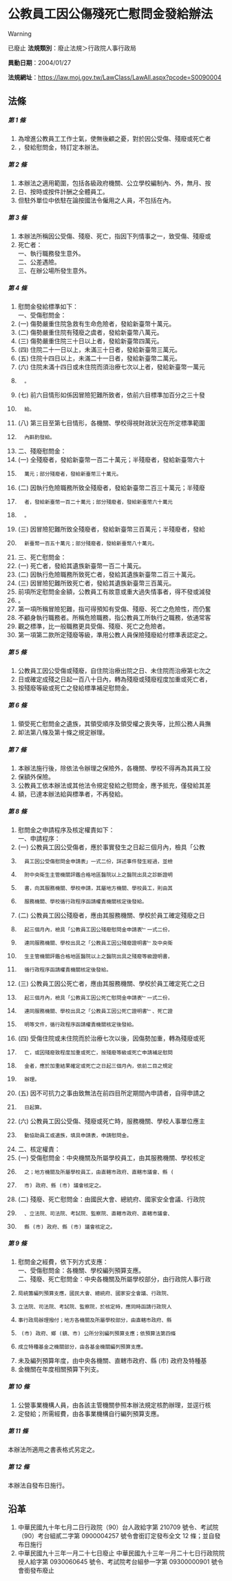 # 公教員工因公傷殘死亡慰問金發給辦法


> [!WARNING]
> 已廢止
**法規類別**：廢止法規＞行政院人事行政局

**異動日期**：2004/01/27  

**法規網址**：https://law.moj.gov.tw/LawClass/LawAll.aspx?pcode=S0090004



## 法條
##### 第 1 條
1. 為增進公教員工工作士氣，使無後顧之憂，對於因公受傷、殘廢或死亡者
1. ，發給慰問金，特訂定本辦法。

##### 第 2 條
1. 本辦法之適用範圍，包括各級政府機關、公立學校編制內、外，無月、按
1. 日、按時或按件計酬之全體員工。
1. 但駐外單位中依駐在論按國法令僱用之人員，不包括在內。

##### 第 3 條
1. 本辦法所稱因公受傷、殘廢、死亡，指因下列情事之一，致受傷、殘廢或
1. 死亡者：  
一、執行職務發生意外。  
二、公差遇險。  
三、在辦公場所發生意外。

##### 第 4 條
1. 慰問金發給標準如下：  
一、受傷慰問金：
1.  (一) 傷勢嚴重住院急救有生命危險者，發給新臺幣十萬元。
1.  (二) 傷勢嚴重住院有殘廢之虞者，發給新臺幣八萬元。
1.  (三) 傷勢嚴重住院三十日以上者，發給新臺幣四萬元。
1.  (四) 住院二十一日以上，未滿三十日者，發給新臺幣三萬元。
1.  (五) 住院十四日以上，未滿二十一日者，發給新臺幣二萬元。
1.  (六) 住院未滿十四日或未住院而須治療七次以上者，發給新臺幣一萬元
1.       。
1.  (七) 前六目情形如係因冒險犯難所致者，依前六目標準加百分之三十發
1.       給。
1.  (八) 第三目至第七目情形，各機關、學校得視財政狀況在所定標準範圍
1.       內斟酌發給。
1. 二、殘廢慰問金：
1.  (一) 全殘廢者，發給新臺幣一百二十萬元；半殘廢者，發給新臺幣六十
1.       萬元；部分殘廢者，發給新臺幣三十萬元。
1.  (二) 因執行危險職務所致全殘廢者，發給新臺幣二百三十萬元；半殘廢
1.       者，發給新臺幣一百二十萬元；部分殘廢者，發給新臺幣六十萬元
1.       。
1.  (三) 因冒險犯難所致全殘廢者，發給新臺幣三百萬元；半殘廢者，發給
1.       新臺幣一百五十萬元；部分殘廢者，發給新臺幣八十萬元。
1. 三、死亡慰問金：
1.  (一) 死亡者，發給其遺族新臺幣一百二十萬元。
1.  (二) 因執行危險職務所致死亡者，發給其遺族新臺幣二百三十萬元。
1.  (三) 因冒險犯難所致死亡者，發給其遺族新臺幣三百萬元。
1. 前項所定慰問金金額，公教員工有故意或重大過失情事者，得不發或減發
1. 。
1. 第一項所稱冒險犯難，指可得預知有受傷、殘廢、死亡之危險性，而仍奮
1. 不顧身執行職務者。所稱危險職務，指公教員工所執行之職務，依通常客
1. 觀之標準，比一般職務更具受傷、殘廢、死亡之危險者。
1. 第一項第二款所定殘廢等級，準用公教人員保險殘廢給付標準表認定之。

##### 第 5 條
1. 公教員工因公受傷或殘廢，自住院治療出院之日、未住院而治療第七次之
1. 日或確定成殘之日起一百八十日內，轉為殘廢或殘廢程度加重或死亡者，
1. 按殘廢等級或死亡之發給標準補足慰問金。

##### 第 6 條
1. 領受死亡慰問金之遺族，其領受順序及領受權之喪失等，比照公務人員撫
1. 卹法第八條及第十條之規定辦理。

##### 第 7 條
1. 本辦法施行後，除依法令辦理之保險外，各機關、學校不得再為其員工投
1. 保額外保險。
1. 公教員工依本辦法或其他法令規定發給之慰問金，應予抵充，僅發給其差
1. 額，已達本辦法給與標準者，不再發給。

##### 第 8 條
1. 慰問金之申請程序及核定權責如下：  
一、申請程序：
1.  (一) 公教員工因公受傷者，應於事實發生之日起三個月內，檢具「公教
1.       員工因公受傷慰問金申請表」一式二份，詳述事件發生經過，並檢
1.       附中央衛生主管機關評鑑合格地區醫院以上之醫院出具之診斷證明
1.       書，向其服務機關、學校申請，其屬地方機關、學校員工，則由其
1.       服務機關、學校循行政程序函請權責機關核定後發給。
1.  (二) 公教員工因公殘廢者，應由其服務機關、學校於員工確定殘廢之日
1.       起三個月內，檢具「公教員工因公殘廢慰問金申請表﹂一式二份，
1.       連同服務機關、學校出具之「公教員工因公殘廢證明書﹂及中央衛
1.       生主管機關評鑑合格地區醫院以上之醫院出具之殘廢等級證明書，
1.       循行政程序函請權責機關核定後發給。
1.  (三) 公教員工因公死亡者，應由其服務機關、學校於員工確定死亡之日
1.       起三個月內，檢具「公教員工因公死亡慰問金申請表﹂一式二份，
1.       連同服務機關、學校出具之「公教員工因公死亡證明書﹂、死亡證
1.       明等文件，循行政程序函請權責機關核定後發給。
1.  (四) 受傷住院或未住院而於治療七次以後，因傷勢加重，轉為殘廢或死
1.       亡，或因殘廢致程度加重或死亡，按殘廢等級或死亡申請補足慰問
1.       金者，應於加重結果確定或死亡之日起三個月內，依前二目之規定
1.       辦理。
1.  (五) 因不可抗力之事由致無法在前四目所定期間內申請者，自得申請之
1.       日起算。
1.  (六) 公教員工因公受傷、殘廢或死亡時，服務機關、學校人事單位應主
1.       動協助員工或遺族，填具申請表，申請慰問金。
1. 二、核定權責：
1.  (一) 受傷慰問金：中央機關及所屬學校員工，由其服務機關、學校核定
1.       之；地方機關及所屬學校員工，由直轄市政府、直轄市議會、縣 (
1.       市) 政府、縣 (市) 議會核定之。
1.  (二) 殘廢、死亡慰問金：由國民大會、總統府、國家安全會議、行政院
1.       、立法院、司法院、考試院、監察院、直轄市政府、直轄市議會、
1.       縣 (市) 政府、縣 (市) 議會核定之。

##### 第 9 條
1. 慰問金之經費，依下列方式支應：  
一、受傷慰問金：各機關、學校編列預算支應。  
二、殘廢、死亡慰問金：中央各機關及所屬學校部分，由行政院人事行政
1.     局統籌編列預算支應，國民大會、總統府、國家安全會議、行政院、
1.     立法院、司法院、考試院、監察院，於核定時，應同時函請行政院人
1.     事行政局辦理撥付；地方各機關及所屬學校部分，由直轄市政府、縣
1.      (市) 政府、鄉 (鎮、市) 公所分別編列預算支應；依預算法第四條
1.     成立特種基金之機關部分，由各基金機關編列預算支應。
1. 未及編列預算年度，由中央各機關、直轄市政府、縣 (市) 政府及特種基
1. 金機關在年度相關預算下列支。

##### 第 10 條
1. 公營事業機構人員，由各該主管機關參照本辦法規定核酌辦理，並逕行核
1. 定發給；所需經費，由各事業機構自行編列預算支應。

##### 第 11 條
本辦法所適用之書表格式另定之。

##### 第 12 條
本辦法自發布日施行。

## 沿革
1. 中華民國九十年七月二日行政院（90）台人政給字第 210709 號令、考試院（90）考台組貳二字第 0900004257 號令會銜訂定發布全文 12 條；並自發布日施行
1. 中華民國九十三年一月二十七日廢止                              中華民國九十三年一月二十七日行政院院授人給字第 0930060645 號令、考試院考台組參一字第 09300000901 號令會銜發布廢止
